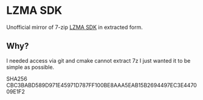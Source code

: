 # LZMA SDK

Unofficial mirror of 7-zip [LZMA SDK](https://www.7-zip.org/sdk.html) in extracted form.

## Why?

I needed access via git and cmake cannot extract 7z I just wanted it to be simple as possible.

SHA256 CBC3BABD589D971E45971D787FF100BE8AAA5EAB15B2694497EC3E447009E1F2
